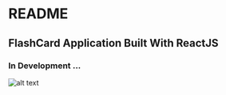 # README
## FlashCard Application Built With ReactJS

### In Development ...
 
![alt text](https://i.imgur.com/vS4wybp.png "Flashback")
